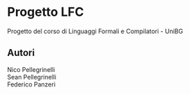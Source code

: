 # Progetto LFC
Progetto del corso di Linguaggi Formali e Compilatori - UniBG
## Autori
Nico Pellegrinelli\
Sean Pellegrinelli\
Federico Panzeri 

